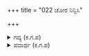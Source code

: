 +++
title = "022 ಚೋರ ನಿನ್ದಿಸಿ"

+++

<details><summary>ಗದ್ಯ (ಕ.ಗ.ಪ) </summary>

22. ಕಳ್ಳನು ಚಂದ್ರನನ್ನು ನಿಂದಿಸಿ ಬೈದರೆ, ಹಾಲನ್ನು ಕ್ಷಯರೋಗಿ ತಿರಸ್ಕರಿಸಿದರೆ, ಕಾಶಿಯನ್ನು ಹೆಳವನು ನಿಂದಿಸಿ ನಕ್ಕರೆ ಏನಾಗುತ್ತದೆ? ಭಾರತದ ಕಥನ ಪ್ರಸಂಗವನ್ನು ಕ್ರೂರಕರ್ಮಿಗಳು ಎಲ್ಲಿ ತಿಳಿಯುವರು? ಈ ಕಥೆಯನ್ನು ಕೇಳ್ದ ಸಜ್ಜನರಿಗೆ ಘೋರ ನರಕಗಳು ಇಲ್ಲವಾಗುತ್ತವೆ.
</details>

<details><summary>ಪದಾರ್ಥ (ಕ.ಗ.ಪ) </summary>

ರೌರವ-ಭಯಂಕರವಾದ ನರಕ
</details>
